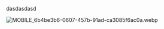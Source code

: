 dasdasdasd

![MOBILE_6b4be3b6-0607-457b-91ad-ca3085f6ac0a.webp](/mdtx-cms-folder/images/MOBILE_6b4be3b6-0607-457b-91ad-ca3085f6ac0a.webp)